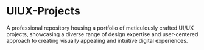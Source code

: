 # UIUX-Projects
A professional repository housing a portfolio of meticulously crafted UI/UX projects, showcasing a diverse range of design expertise and user-centered approach to creating visually appealing and intuitive digital experiences.
